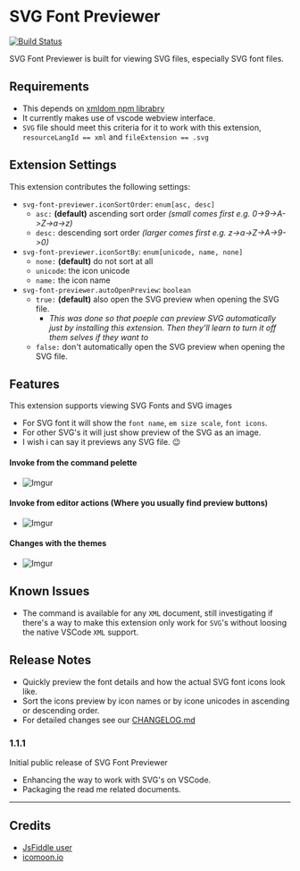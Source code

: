# SVG Font Previewer

[![Build Status](https://travis-ci.org/nkokhelox/svg-font-viewer.svg?branch=master)](https://travis-ci.org/nkokhelox/svg-font-viewer)

SVG Font Previewer is built for viewing SVG files, especially SVG font files.

## Requirements
- This depends on [xmldom npm librabry](https://www.npmjs.com/package/xmldom)
- It currently makes use of vscode webview interface.
- `SVG` file should meet this criteria for it to work with this extension, `resourceLangId == xml` and `fileExtension == .svg`

## Extension Settings
This extension contributes the following settings:
- `svg-font-previewer.iconSortOrder`: `enum[asc, desc]` 
  - `asc:` **(default)** ascending sort order _(small comes first e.g. 0->9->A->Z->a->z)_
  - `desc:` descending sort order _(larger comes first e.g. z->a->Z->A->9->0)_
- `svg-font-previewer.iconSortBy`: `enum[unicode, name, none]`
  - `none:` **(default)** do not sort at all
  - `unicode`: the icon unicode
  - `name:` the icon name
- `svg-font-previewer.autoOpenPreview`: `boolean`
  - `true:` **(default)** also open the SVG preview when opening the SVG file.
    - _This was done so that poeple can preview SVG automatically just by installing this extension. Then they'll learn to turn it off them selves if they want to_
  - `false:` don't automatically open the SVG preview when opening the SVG file.

## Features
This extension supports viewing SVG Fonts and SVG images
- For SVG font it will show the `font name`, `em size scale`, `font icons`.
- For other SVG's it will just show preview of the SVG as an image.
- I wish i can say it previews any SVG file. 😉

#### Invoke from the command pelette
- ![Imgur](https://i.imgur.com/aAKukkJ.png)

#### Invoke from editor actions (Where you usually find preview buttons)
- ![Imgur](https://i.imgur.com/kQqXcr6.png)

#### Changes with the themes
- ![Imgur](https://i.imgur.com/oqkY9Zk.gif)

## Known Issues

- The command is available for any `XML` document, still investigating if there's a way to make this extension only work for `SVG`'s without loosing the native VSCode `XML` support.

## Release Notes

- Quickly preview the font details and how the actual SVG font icons look like.
- Sort the icons preview by icon names or by icone unicodes in ascending or descending order.
- For detailed changes see our [CHANGELOG.md](CHANGELOG.md)

### 1.1.1

Initial public release of SVG Font Previewer
- Enhancing the way to work with SVG's on VSCode.
- Packaging the read me related documents.

--------------------------------------

## Credits

* [JsFiddle user](http://jsfiddle.net/iegik/r4ckgdc0/)
* [icomoon.io](https://icomoon.io/)

